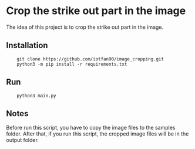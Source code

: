 # Crop the strike out part in the image
The idea of this project is to crop the strike out part in the image.

## Installation

```command
    git clone https://github.com/iotfan90/image_cropping.git
    python3 -m pip install -r requirements.txt
```

## Run

```command
    python3 main.py
```

## Notes
Before run this script, you have to copy the image files to the samples folder.
After that, if you run this script, the cropped image files will be in the output folder.
